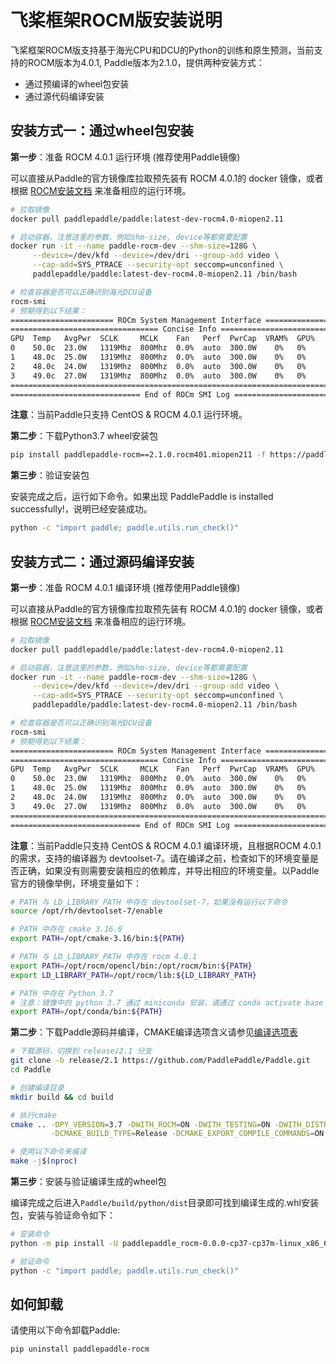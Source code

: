 # 飞桨框架ROCM版安装说明

飞桨框架ROCM版支持基于海光CPU和DCU的Python的训练和原生预测，当前支持的ROCM版本为4.0.1, Paddle版本为2.1.0，提供两种安装方式：

- 通过预编译的wheel包安装
- 通过源代码编译安装

## 安装方式一：通过wheel包安装

**第一步**：准备 ROCM 4.0.1 运行环境 (推荐使用Paddle镜像)

可以直接从Paddle的官方镜像库拉取预先装有 ROCM 4.0.1的 docker 镜像，或者根据 [ROCM安装文档](https://rocmdocs.amd.com/en/latest/Installation_Guide/Installation-Guide.html#centos-rhel) 来准备相应的运行环境。

```bash
# 拉取镜像
docker pull paddlepaddle/paddle:latest-dev-rocm4.0-miopen2.11

# 启动容器，注意这里的参数，例如shm-size, device等都需要配置
docker run -it --name paddle-rocm-dev --shm-size=128G \
     --device=/dev/kfd --device=/dev/dri --group-add video \
     --cap-add=SYS_PTRACE --security-opt seccomp=unconfined \
     paddlepaddle/paddle:latest-dev-rocm4.0-miopen2.11 /bin/bash

# 检查容器是否可以正确识别海光DCU设备
rocm-smi
# 预期得到以下结果：
======================= ROCm System Management Interface =======================
================================= Concise Info =================================
GPU  Temp   AvgPwr  SCLK     MCLK    Fan   Perf  PwrCap  VRAM%  GPU%  
0    50.0c  23.0W   1319Mhz  800Mhz  0.0%  auto  300.0W    0%   0%  
1    48.0c  25.0W   1319Mhz  800Mhz  0.0%  auto  300.0W    0%   0%  
2    48.0c  24.0W   1319Mhz  800Mhz  0.0%  auto  300.0W    0%   0%  
3    49.0c  27.0W   1319Mhz  800Mhz  0.0%  auto  300.0W    0%   0%  
================================================================================
============================= End of ROCm SMI Log ==============================
```
**注意**：当前Paddle只支持 CentOS & ROCM 4.0.1 运行环境。

**第二步**：下载Python3.7 wheel安装包

```bash
pip install paddlepaddle-rocm==2.1.0.rocm401.miopen211 -f https://paddlepaddle.org.cn/whl/mkl/stable.html
```

**第三步**：验证安装包

安装完成之后，运行如下命令。如果出现 PaddlePaddle is installed successfully!，说明已经安装成功。

```bash
python -c "import paddle; paddle.utils.run_check()"
```


## 安装方式二：通过源码编译安装

**第一步**：准备 ROCM 4.0.1 编译环境 (推荐使用Paddle镜像)

可以直接从Paddle的官方镜像库拉取预先装有 ROCM 4.0.1的 docker 镜像，或者根据 [ROCM安装文档](https://rocmdocs.amd.com/en/latest/Installation_Guide/Installation-Guide.html#centos-rhel) 来准备相应的运行环境。

```bash
# 拉取镜像
docker pull paddlepaddle/paddle:latest-dev-rocm4.0-miopen2.11

# 启动容器，注意这里的参数，例如shm-size, device等都需要配置
docker run -it --name paddle-rocm-dev --shm-size=128G \
     --device=/dev/kfd --device=/dev/dri --group-add video \
     --cap-add=SYS_PTRACE --security-opt seccomp=unconfined \
     paddlepaddle/paddle:latest-dev-rocm4.0-miopen2.11 /bin/bash

# 检查容器是否可以正确识别海光DCU设备
rocm-smi
# 预期得到以下结果：
======================= ROCm System Management Interface =======================
================================= Concise Info =================================
GPU  Temp   AvgPwr  SCLK     MCLK    Fan   Perf  PwrCap  VRAM%  GPU%  
0    50.0c  23.0W   1319Mhz  800Mhz  0.0%  auto  300.0W    0%   0%  
1    48.0c  25.0W   1319Mhz  800Mhz  0.0%  auto  300.0W    0%   0%  
2    48.0c  24.0W   1319Mhz  800Mhz  0.0%  auto  300.0W    0%   0%  
3    49.0c  27.0W   1319Mhz  800Mhz  0.0%  auto  300.0W    0%   0%  
================================================================================
============================= End of ROCm SMI Log ==============================
```
**注意**：当前Paddle只支持 CentOS & ROCM 4.0.1 编译环境，且根据ROCM 4.0.1的需求，支持的编译器为 devtoolset-7。请在编译之前，检查如下的环境变量是否正确，如果没有则需要安装相应的依赖库，并导出相应的环境变量。以Paddle官方的镜像举例，环境变量如下：

```bash
# PATH 与 LD_LIBRARY_PATH 中存在 devtoolset-7，如果没有运行以下命令
source /opt/rh/devtoolset-7/enable

# PATH 中存在 cmake 3.16.0
export PATH=/opt/cmake-3.16/bin:${PATH}

# PATH 与 LD_LIBRARY_PATH 中存在 rocm 4.0.1
export PATH=/opt/rocm/opencl/bin:/opt/rocm/bin:${PATH}
export LD_LIBRARY_PATH=/opt/rocm/lib:${LD_LIBRARY_PATH}

# PATH 中存在 Python 3.7
# 注意：镜像中的 python 3.7 通过 miniconda 安装，请通过 conda activate base 命令加载Python 3.7环境
export PATH=/opt/conda/bin:${PATH}
```

**第二步**：下载Paddle源码并编译，CMAKE编译选项含义请参见[编译选项表](https://www.paddlepaddle.org.cn/documentation/docs/zh/develop/install/Tables.html#Compile)

```bash
# 下载源码，切换到 release/2.1 分支
git clone -b release/2.1 https://github.com/PaddlePaddle/Paddle.git
cd Paddle

# 创建编译目录
mkdir build && cd build

# 执行cmake
cmake .. -DPY_VERSION=3.7 -DWITH_ROCM=ON -DWITH_TESTING=ON -DWITH_DISTRIBUTE=ON \
         -DCMAKE_BUILD_TYPE=Release -DCMAKE_EXPORT_COMPILE_COMMANDS=ON

# 使用以下命令来编译
make -j$(nproc)
```

**第三步**：安装与验证编译生成的wheel包

编译完成之后进入`Paddle/build/python/dist`目录即可找到编译生成的.whl安装包，安装与验证命令如下：

```bash
# 安装命令
python -m pip install -U paddlepaddle_rocm-0.0.0-cp37-cp37m-linux_x86_64.whl

# 验证命令
python -c "import paddle; paddle.utils.run_check()"
```

## 如何卸载

请使用以下命令卸载Paddle:

```bash
pip uninstall paddlepaddle-rocm
```
